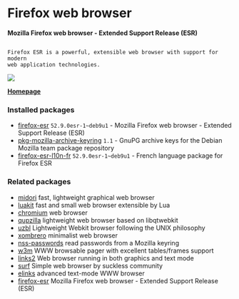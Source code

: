 # Firefox web browser

__Mozilla Firefox web browser - Extended Support Release (ESR)__

```

Firefox ESR is a powerful, extensible web browser with support for modern
web application technologies.

```

[![](https://screenshots.debian.net/thumbnail-with-version/firefox/9001)](https://screenshots.debian.net/screenshot-with-version/firefox/9001)



**[Homepage]()**

### Installed packages

* [firefox-esr](https://packages.debian.org/stretch/firefox-esr) `52.9.0esr-1~deb9u1` - Mozilla Firefox web browser - Extended Support Release (ESR)
* [pkg-mozilla-archive-keyring](https://packages.debian.org/stretch/pkg-mozilla-archive-keyring) `1.1` - GnuPG archive keys for the Debian Mozilla team package repository
* [firefox-esr-l10n-fr](https://packages.debian.org/stretch/firefox-esr-l10n-fr) `52.9.0esr-1~deb9u1` - French language package for Firefox ESR

### Related packages

 * [midori](https://packages.debian.org/stretch/midori) fast, lightweight graphical web browser
 * [luakit](https://packages.debian.org/stretch/luakit) fast and small web browser extensible by Lua
 * [chromium](https://packages.debian.org/stretch/chromium) web browser
 * [qupzilla](https://packages.debian.org/stretch/qupzilla) lightweight web browser based on libqtwebkit
 * [uzbl](https://packages.debian.org/stretch/uzbl) Lightweight Webkit browser following the UNIX philosophy
 * [xombrero](https://packages.debian.org/stretch/xombrero) minimalist web browser
 * [nss-passwords](https://packages.debian.org/stretch/nss-passwords) read passwords from a Mozilla keyring
 * [w3m](https://packages.debian.org/stretch/w3m) WWW browsable pager with excellent tables/frames support
 * [links2](https://packages.debian.org/stretch/links2) Web browser running in both graphics and text mode
 * [surf](https://packages.debian.org/stretch/surf) Simple web browser by suckless community
 * [elinks](https://packages.debian.org/stretch/elinks) advanced text-mode WWW browser
 * [firefox-esr](https://packages.debian.org/stretch/firefox-esr) Mozilla Firefox web browser - Extended Support Release (ESR)
